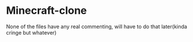 # Minecraft-clone
None of the files have any real commenting, will have to do that later(kinda cringe but whatever)
